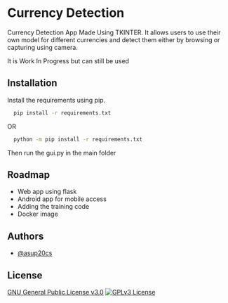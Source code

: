 
# Currency Detection

Currency Detection App Made Using TKINTER. It allows users to use their own model for different currencies and detect them either by browsing or capturing using camera.

It is Work In Progress but can still be used




## Installation

Install the requirements using pip.

```bash
  pip install -r requirements.txt
```
OR

```bash
  python -m pip install -r requirements.txt
```
Then run the gui.py in the main folder
## Roadmap

- Web app using flask
- Android app for mobile access
- Adding the training code
- Docker image


## Authors

- [@asup20cs](https://github.com/asup20cs)


## License

[GNU General Public License v3.0](https://choosealicense.com/licenses/gpl-3.0/)
[![GPLv3 License](https://img.shields.io/badge/License-GPL%20v3-yellow.svg)](https://opensource.org/licenses/)
